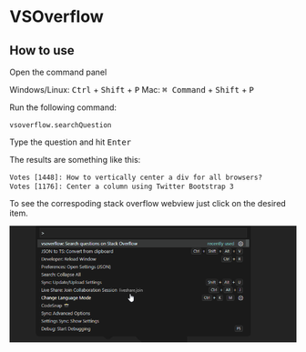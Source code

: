# VSOverflow

## How to use

Open the command panel

Windows/Linux: <kbd>Ctrl</kbd> + <kbd>Shift</kbd> + <kbd>P</kbd>
Mac: <kbd>⌘ Command</kbd> + <kbd>Shift</kbd> + <kbd>P</kbd>

Run the following command:

```
vsoverflow.searchQuestion
```

Type the question and hit <kbd>Enter</kbd>

The results are something like this:

```
Votes [1448]: How to vertically center a div for all browsers?
Votes [1176]: Center a column using Twitter Bootstrap 3
```

To see the correspoding stack overflow webview just click on the desired item.

![](https://raw.githubusercontent.com/ferrarienz0/vsoverflow/main/assets/demo.gif)
